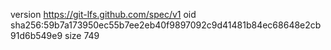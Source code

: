 version https://git-lfs.github.com/spec/v1
oid sha256:59b7a173950ec55b7ee2eb40f9897092c9d41481b84ec68648e2cb91d6b549e9
size 749
